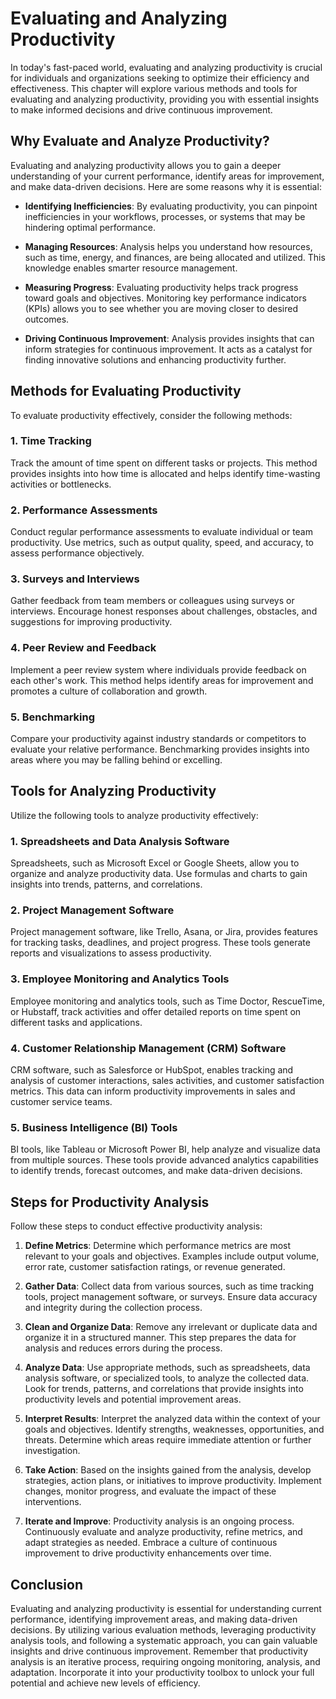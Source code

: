 Evaluating and Analyzing Productivity
================================================

In today's fast-paced world, evaluating and analyzing productivity is crucial for individuals and organizations seeking to optimize their efficiency and effectiveness. This chapter will explore various methods and tools for evaluating and analyzing productivity, providing you with essential insights to make informed decisions and drive continuous improvement.

Why Evaluate and Analyze Productivity?
--------------------------------------

Evaluating and analyzing productivity allows you to gain a deeper understanding of your current performance, identify areas for improvement, and make data-driven decisions. Here are some reasons why it is essential:

* **Identifying Inefficiencies**: By evaluating productivity, you can pinpoint inefficiencies in your workflows, processes, or systems that may be hindering optimal performance.

* **Managing Resources**: Analysis helps you understand how resources, such as time, energy, and finances, are being allocated and utilized. This knowledge enables smarter resource management.

* **Measuring Progress**: Evaluating productivity helps track progress toward goals and objectives. Monitoring key performance indicators (KPIs) allows you to see whether you are moving closer to desired outcomes.

* **Driving Continuous Improvement**: Analysis provides insights that can inform strategies for continuous improvement. It acts as a catalyst for finding innovative solutions and enhancing productivity further.

Methods for Evaluating Productivity
-----------------------------------

To evaluate productivity effectively, consider the following methods:

### 1. Time Tracking

Track the amount of time spent on different tasks or projects. This method provides insights into how time is allocated and helps identify time-wasting activities or bottlenecks.

### 2. Performance Assessments

Conduct regular performance assessments to evaluate individual or team productivity. Use metrics, such as output quality, speed, and accuracy, to assess performance objectively.

### 3. Surveys and Interviews

Gather feedback from team members or colleagues using surveys or interviews. Encourage honest responses about challenges, obstacles, and suggestions for improving productivity.

### 4. Peer Review and Feedback

Implement a peer review system where individuals provide feedback on each other's work. This method helps identify areas for improvement and promotes a culture of collaboration and growth.

### 5. Benchmarking

Compare your productivity against industry standards or competitors to evaluate your relative performance. Benchmarking provides insights into areas where you may be falling behind or excelling.

Tools for Analyzing Productivity
--------------------------------

Utilize the following tools to analyze productivity effectively:

### 1. Spreadsheets and Data Analysis Software

Spreadsheets, such as Microsoft Excel or Google Sheets, allow you to organize and analyze productivity data. Use formulas and charts to gain insights into trends, patterns, and correlations.

### 2. Project Management Software

Project management software, like Trello, Asana, or Jira, provides features for tracking tasks, deadlines, and project progress. These tools generate reports and visualizations to assess productivity.

### 3. Employee Monitoring and Analytics Tools

Employee monitoring and analytics tools, such as Time Doctor, RescueTime, or Hubstaff, track activities and offer detailed reports on time spent on different tasks and applications.

### 4. Customer Relationship Management (CRM) Software

CRM software, such as Salesforce or HubSpot, enables tracking and analysis of customer interactions, sales activities, and customer satisfaction metrics. This data can inform productivity improvements in sales and customer service teams.

### 5. Business Intelligence (BI) Tools

BI tools, like Tableau or Microsoft Power BI, help analyze and visualize data from multiple sources. These tools provide advanced analytics capabilities to identify trends, forecast outcomes, and make data-driven decisions.

Steps for Productivity Analysis
-------------------------------

Follow these steps to conduct effective productivity analysis:

1. **Define Metrics**: Determine which performance metrics are most relevant to your goals and objectives. Examples include output volume, error rate, customer satisfaction ratings, or revenue generated.

2. **Gather Data**: Collect data from various sources, such as time tracking tools, project management software, or surveys. Ensure data accuracy and integrity during the collection process.

3. **Clean and Organize Data**: Remove any irrelevant or duplicate data and organize it in a structured manner. This step prepares the data for analysis and reduces errors during the process.

4. **Analyze Data**: Use appropriate methods, such as spreadsheets, data analysis software, or specialized tools, to analyze the collected data. Look for trends, patterns, and correlations that provide insights into productivity levels and potential improvement areas.

5. **Interpret Results**: Interpret the analyzed data within the context of your goals and objectives. Identify strengths, weaknesses, opportunities, and threats. Determine which areas require immediate attention or further investigation.

6. **Take Action**: Based on the insights gained from the analysis, develop strategies, action plans, or initiatives to improve productivity. Implement changes, monitor progress, and evaluate the impact of these interventions.

7. **Iterate and Improve**: Productivity analysis is an ongoing process. Continuously evaluate and analyze productivity, refine metrics, and adapt strategies as needed. Embrace a culture of continuous improvement to drive productivity enhancements over time.

Conclusion
----------

Evaluating and analyzing productivity is essential for understanding current performance, identifying improvement areas, and making data-driven decisions. By utilizing various evaluation methods, leveraging productivity analysis tools, and following a systematic approach, you can gain valuable insights and drive continuous improvement. Remember that productivity analysis is an iterative process, requiring ongoing monitoring, analysis, and adaptation. Incorporate it into your productivity toolbox to unlock your full potential and achieve new levels of efficiency.

